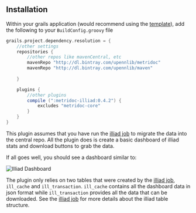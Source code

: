 Installation
------------

Within your grails application (would recommend using the 
[template](https://github.com/metridoc/metridoc-template-grails-app)), add the following to your `BuildConfig.groovy` file

```groovy
grails.project.dependency.resolution = {
    //other settings
    repositories {
        //other repos like mavenCentral, etc
        mavenRepo "http://dl.bintray.com/upennlib/metridoc"
        mavenRepo "http://dl.bintray.com/upennlib/maven"
        
    }

    plugins {
        //other plugins
        compile (":metridoc-illiad:0.4.2") {
            excludes "metridoc-core"
        }
    }
}
```

This plugin assumes that you have run the [illiad job](http://github.com/metridoc/metridoc-job-illiad) to migrate the data 
into the central repo.  All the plugin does is create a basic dashboard of illiad stats and download buttons to grab the 
data.

If all goes well, you should see a dashboard similar to:

![Illiad Dashboard](https://raw.github.com/metridoc/metridoc-grails-illiad/master/docs/dashboardScreenForREADME.png)

The plugin only relies on two tables that were created by the
[illiad job](http://github.com/metridoc/metridoc-job-illiad), `ill_cache` and `ill_transaction`.  `ill_cache` contains
all the dashboard data in json format while `ill_transaction` provides all the data that can be downloaded.  See the 
[illiad job](http://github.com/metridoc/metridoc-job-illiad) for more details about the illiad table structure.




